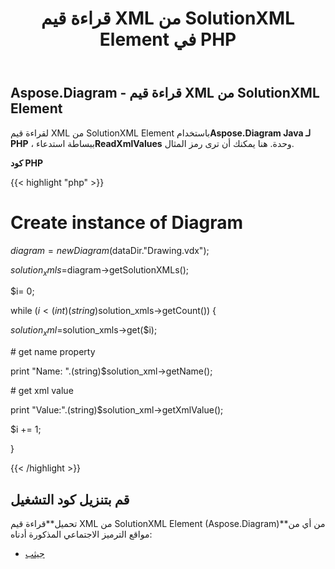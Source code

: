 ﻿---
title: قراءة قيم XML من SolutionXML Element في PHP
type: docs
weight: 20
url: /ar/java/reading-xml-values-from-the-solutionxml-element-in-php/
---
## **Aspose.Diagram - قراءة قيم XML من SolutionXML Element**
 لقراءة قيم XML من SolutionXML Element باستخدام**Aspose.Diagram Java لـ PHP** ، ببساطة استدعاء**ReadXmlValues** وحدة. هنا يمكنك أن ترى رمز المثال.

**كود PHP**

{{< highlight "php" >}}

 # Create instance of Diagram

$diagram = new Diagram($dataDir."Drawing.vdx");

$solution_xmls=$diagram->getSolutionXMLs();

$i= 0;

while ($i<(int)(string)$solution_xmls->getCount()) {

$solution_xml =$solution_xmls->get($i);

\# get name property

print "Name: ".(string)$solution_xml->getName();

\# get xml value

print "Value:".(string)$solution_xml->getXmlValue();

$i += 1;

}

{{< /highlight >}}
## **قم بتنزيل كود التشغيل**
 تحميل**قراءة قيم XML من SolutionXML Element (Aspose.Diagram)**من أي من مواقع الترميز الاجتماعي المذكورة أدناه:

- [جيثب](https://github.com/asposediagram/Aspose.Diagram-for-Java/blob/master/Plugins/Aspose_Diagram_Java_for_PHP/src/aspose/diagram/WorkingwithSolutionXMLElements/ReadXmlValues.php)
